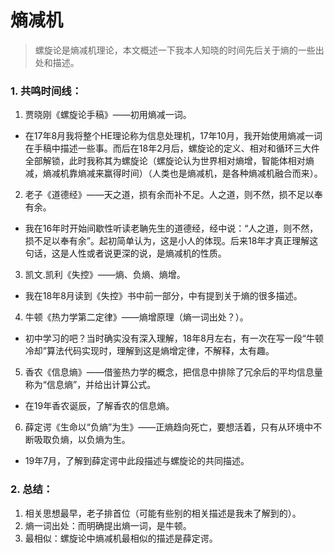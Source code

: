 # 熵减机
> 螺旋论是熵减机理论，本文概述一下我本人知晓的时间先后关于熵的一些出处和描述。

### 1. 共鸣时间线：

1. 贾晓刚《螺旋论手稿》——初用熵减一词。
  * 在17年8月我将整个HE理论称为信息处理机，17年10月，我开始使用熵减一词在手稿中描述一些事。而后在18年2月后，螺旋论的定义、相对和循环三大件全部解锁，此时我称其为螺旋论（螺旋论认为世界相对熵增，智能体相对熵减，熵减机靠熵减来赢得时间）（人类也是熵减机，是各种熵减机融合而来）。


2. 老子《道德经》——天之道，损有余而补不足。人之道，则不然，损不足以奉有余。
  * 我在16年时开始间歇性听读老聃先生的道德经，经中说：“人之道，则不然，损不足以奉有余”。起初简单认为，这是小人的体现。后来18年才真正理解这句话，这是人性或者说更深的说，是熵减机的性质。


3. 凯文.凯利《失控》——熵、负熵、熵增。
  * 我在18年8月读到《失控》书中前一部分，中有提到关于熵的很多描述。


4. 牛顿《热力学第二定律》——熵增原理（熵一词出处？）。
  * 初中学习的吧？当时确实没有深入理解，18年8月左右，有一次在写一段“牛顿冷却”算法代码实现时，理解到这是熵增定律，不解释，太有趣。


5. 香农《信息熵》——借鉴热力学的概念，把信息中排除了冗余后的平均信息量称为“信息熵”，并给出计算公式。
  * 在19年香农诞辰，了解香农的信息熵。


6. 薛定谔《生命以“负熵”为生》——正熵趋向死亡，要想活着，只有从环境中不断吸取负熵，以负熵为生。
  * 19年7月，了解到薛定谔中此段描述与螺旋论的共同描述。

### 2. 总结：

1. 相关思想最早，老子排首位（可能有些别的相关描述是我未了解到的）。
2. 熵一词出处：而明确提出熵一词，是牛顿。
3. 最相似：螺旋论中熵减机最相似的描述是薛定谔。
